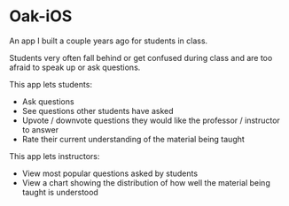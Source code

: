 # Oak-iOS

An app I built a couple years ago for students in class.

Students very often fall behind or get confused during class and are too afraid to speak up or ask questions.

This app lets students:
- Ask questions
- See questions other students have asked
- Upvote / downvote questions they would like the professor / instructor to answer
- Rate their current understanding of the material being taught

This app lets instructors:
- View most popular questions asked by students
- View a chart showing the distribution of how well the material being taught is understood

